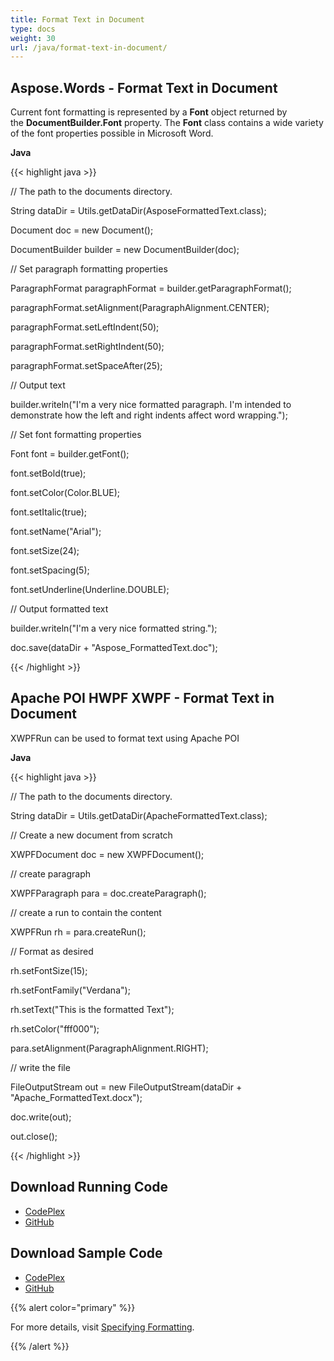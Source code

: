 ```yaml
---
title: Format Text in Document
type: docs
weight: 30
url: /java/format-text-in-document/
---
```


## **Aspose.Words - Format Text in Document**
Current font formatting is represented by a **Font** object returned by the **DocumentBuilder.Font** property. The **Font** class contains a wide variety of the font properties possible in Microsoft Word.

**Java**

{{< highlight java >}}

 // The path to the documents directory.

String dataDir = Utils.getDataDir(AsposeFormattedText.class);

Document doc = new Document();

DocumentBuilder builder = new DocumentBuilder(doc);

// Set paragraph formatting properties

ParagraphFormat paragraphFormat = builder.getParagraphFormat();

paragraphFormat.setAlignment(ParagraphAlignment.CENTER);

paragraphFormat.setLeftIndent(50);

paragraphFormat.setRightIndent(50);

paragraphFormat.setSpaceAfter(25);

// Output text

builder.writeln("I'm a very nice formatted paragraph. I'm intended to demonstrate how the left and right indents affect word wrapping.");

// Set font formatting properties

Font font = builder.getFont();

font.setBold(true);

font.setColor(Color.BLUE);

font.setItalic(true);

font.setName("Arial");

font.setSize(24);

font.setSpacing(5);

font.setUnderline(Underline.DOUBLE);

// Output formatted text

builder.writeln("I'm a very nice formatted string.");

doc.save(dataDir + "Aspose_FormattedText.doc");

{{< /highlight >}}
## **Apache POI HWPF XWPF - Format Text in Document**
XWPFRun can be used to format text using Apache POI

**Java**

{{< highlight java >}}

 // The path to the documents directory.

String dataDir = Utils.getDataDir(ApacheFormattedText.class);

// Create a new document from scratch

XWPFDocument doc = new XWPFDocument();

// create paragraph

XWPFParagraph para = doc.createParagraph();

// create a run to contain the content

XWPFRun rh = para.createRun();

// Format as desired

rh.setFontSize(15);

rh.setFontFamily("Verdana");

rh.setText("This is the formatted Text");

rh.setColor("fff000");

para.setAlignment(ParagraphAlignment.RIGHT);

// write the file

FileOutputStream out = new FileOutputStream(dataDir + "Apache_FormattedText.docx");

doc.write(out);

out.close();

{{< /highlight >}}
## **Download Running Code**
- [CodePlex](https://asposewordsjavaapachepoi.codeplex.com/releases/view/618321)
- [GitHub](https://github.com/aspose-words/Aspose.Words-for-Java/releases/tag/Aspose.Words_Java_for_Apache_POI_WP-v1.0.0)
## **Download Sample Code**
- [CodePlex](https://asposewordsjavaapachepoi.codeplex.com/SourceControl/latest#src/main/java/com/aspose/words/examples/featurescomparison/document/)
- [GitHub](https://github.com/aspose-words/Aspose.Words-for-Java/tree/master/Plugins/Aspose_Words_for_Apache_POI/src/main/java/com/aspose/words/examples/featurescomparison/document)

{{% alert color="primary" %}} 

For more details, visit [Specifying Formatting](/words/java/working-with-styles/).

{{% /alert %}}
